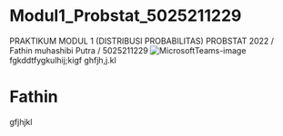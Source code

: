 # Modul1_Probstat_5025211229
PRAKTIKUM MODUL 1 (DISTRIBUSI PROBABILITAS) PROBSTAT 2022 / Fathin muhashibi Putra / 5025211229
![MicrosoftTeams-image](https://user-images.githubusercontent.com/103252800/195001626-d4d6c235-6833-4418-909e-643244fc64f0.png)
fgkddtfygkulhij;kigf
ghfjh,j.kl




# Fathin #
gfjhjkl
